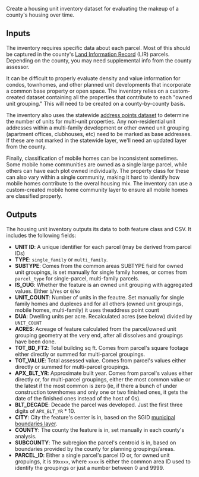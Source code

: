 Create a housing unit inventory dataset for evaluating the makeup of a county's housing over time.

## Inputs

The inventory requires specific data about each parcel. Most of this should be captured in the county's [Land Information Record](https://gis.utah.gov/data/cadastre/parcels/#UtahLIRParcels) (LIR) parcels. Depending on the county, you may need supplemental info from the county assessor.

It can be difficult to properly evaluate density and value information for condos, townhomes, and other planned unit developments that incorporate a common base property or open space. The inventory relies on a custom-created dataset containing all the properties that contribute to each "owned unit grouping." This will need to be created on a county-by-county basis.

The inventory also uses the statewide [address points dataset](https://gis.utah.gov/data/location/address-data/) to determine the number of units for multi-unit properties. Any non-residential unit addresses within a multi-family development or other owned unit grouping (apartment offices, clubhouses, etc) need to be marked as base addresses. If these are not marked in the statewide layer, we'll need an updated layer from the county.

Finally, classification of mobile homes can be inconsistent sometimes. Some mobile home communities are owned as a single large parcel, while others can have each plot owned individually. The property class for these can also vary within a single community, making it hard to identify how mobile homes contribute to the overal housing mix. The inventory can use a custom-created mobile home community layer to ensure all mobile homes are classified properly.

## Outputs

The housing unit inventory outputs its data to both feature class and CSV. It includes the following fields:

- **UNIT ID**: A unique identifier for each parcel (may be derived from parcel IDs)
- **TYPE**: `single_family` or `multi_family`.
- **SUBTYPE**: Comes from the common areas SUBTYPE field for owned unit groupings, is set manually for single family homes, or comes from `parcel_type` for single-parcel, multi-family parcels.
- **IS_OUG**: Whether the feature is an owned unit grouping with aggregated values. Either `1`/`Yes` or `0`/`No`
- **UNIT_COUNT**: Number of units in the feautre. Set manually for single family homes and duplexes and for all others (owned unit groupings, mobile homes, multi-family) it uses theaddress point count
- **DUA**: Dwelling units per acre. Recalculated acres (see below) divided by `UNIT_COUNT`
- **ACRES**: Acreage of feature calculated from the parcel/owned unit grouping geometry at the very end, after all dissolves and groupings have been done.
- **TOT_BD_FT2**: Total building sq ft. Comes from parcel's square footage either directly or summed for multi-parcel groupings.
- **TOT_VALUE**: Total assessed value. Comes from parcel's values either directly or summed for multi-parcel groupings.
- **APX_BLT_YR**: Approximate built year. Comes from parcel's values either directly or, for multi-parcel groupings, either the most common value or the latest if the most common is zero (ie, if there a bunch of under construction townhomes and only one or two finished ones, it gets the date of the finished ones instead of the host of 0s).
- **BLT_DECADE**: Decade the parcel was developed. Just the first three digits of `APX_BLT_YR` * 10.
- **CITY**: City the feature's center is in, based on the SGID [municipal boundaries layer](https://gis.utah.gov/data/boundaries/citycountystate/#MunicipalBoundaries).
- **COUNTY**: The county the feature is in, set manually in each county's analysis.
- **SUBCOUNTY**: The subregion the parcel's centroid is in, based on boundaries provided by the county for planning groupings/areas.
- **PARCEL_ID**: Either a single parcel's parcel ID or, for owned unit gropuings, it is `99xxxx`, where `xxxx` is either the common area ID used to identify the groupings or just a number between 0 and 9999.
